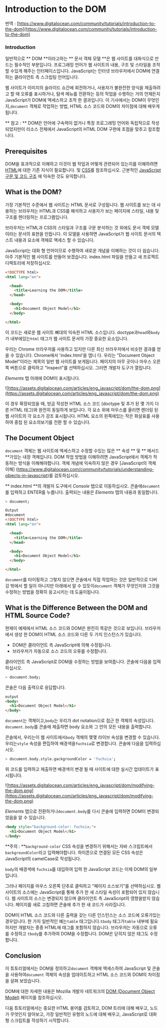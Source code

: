 # Introduction to the DOM

번역 : [https://www.digitalocean.com/community/tutorials/introduction-to-the-dom](https://www.digitalocean.com/community/tutorials/introduction-to-the-dom)

### Introduction

일반적으로 ** DOM **이라고하는 ** 문서 객체 모델 **은 웹 사이트를 대화식으로 만드는 필수적인 부분입니다. 프로그래밍 언어가 웹 사이트의 내용, 구조 및 스타일을 조작 할 수있게 해주는 인터페이스입니다. JavaScript는 인터넷 브라우저에서 DOM에 연결하는 클라이언트 측 스크립팅 언어입니다.

웹 사이트가 이미지의 슬라이드 쇼간에 회전하거나, 사용자가 불완전한 양식을 제출하려고 할 때 오류를 표시하거나, 탐색 메뉴를 전환하는 등의 작업을 수행하는 거의 언제든지 JavaScript가 DOM에 액세스하고 조작 한 결과입니다. 이 기사에서는 DOM이 무엇인지,`document` 객체로 작업하는 방법, HTML 소스 코드와 DOM의 차이점에 대해 배우게됩니다.

** 참고 : ** DOM은 언어에 구속력이 없거나 특정 프로그래밍 언어와 독립적으로 작성되었지만이 리소스 전체에서 JavaScript의 HTML DOM 구현에 초점을 맞추고 참조합니다.

## Prerequisites

DOM을 효과적으로 이해하고 이것이 웹 작업과 어떻게 관련되어 있는지를 이해하려면 [HTML](https://developer.mozilla.org/en-US/docs/Web/HTML)에 대한 기존 지식이 필요합니다. 및 [CSS](https://developer.mozilla.org/en-US/docs/Web/CSS)를 참조하십시오. 근본적인 [JavaScript 구문 및 코드 구조](https://www.digitalocean.com/community/tutorials/understanding-syntax-and-code-structure-in-javascript) 에 익숙한 것도 유익합니다.


## What is the DOM?

가장 기본적인 수준에서 웹 사이트는 HTML 문서로 구성됩니다. 웹 사이트를 보는 데 사용하는 브라우저는 HTML과 CSS를 해석하고 사용자가 보는 페이지에 스타일, 내용 및 구조를 렌더링하는 프로그램입니다.

브라우저는 HTML과 CSS의 스타일과 구조를 구문 분석하는 것 외에도 문서 객체 모델이라는 문서의 표현을 만듭니다. 이 모델을 사용하면 JavaScript가 웹 사이트 문서의 텍스트 내용과 요소에 객체로 액세스 할 수 있습니다.

JavaScript는 대화 형 언어이므로 수행하여 새로운 개념을 이해하는 것이 더 쉽습니다. 아주 기본적인 웹 사이트를 만들어 보겠습니다. index.html 파일을 만들고 새 프로젝트 디렉토리에 저장하십시오.

```html
<!DOCTYPE html>
<html lang="en">

  <head>
    <title>Learning the DOM</title>
  </head>

  <body>
    <h1>Document Object Model</h1>
  </body>

</html>
```

이 코드는 새로운 웹 사이트 뼈대의 익숙한 HTML 소스입니다. doctype과`head`와`body`가 내부에있는`html` 태그가 웹 사이트 문서의 가장 중요한 요소입니다.

우리는 Chrome 브라우저를 사용하고 있지만 다른 최신 브라우저에서 비슷한 결과를 얻을 수 있습니다. Chrome에서 'index.html'을 엽니 다. 우리는 "Document Object Model"이라는 제목의 일반 웹 사이트를 보게됩니다. 페이지의 아무 곳이나 마우스 오른쪽 버튼으로 클릭하고 "Inspect"를 선택하십시오. 그러면 개발자 도구가 열립니다.

_Elements_ 탭 아래에 DOM이 표시됩니다.

![https://assets.digitalocean.com/articles/eng_javascript/dom/the-dom.png](https://assets.digitalocean.com/articles/eng_javascript/dom/the-dom.png)


이 경우 확장되었을 때, 방금 작성한 HTML 소스 코드 (doctype 및 추가 된 몇 가지 다른 HTML 태그)와 완전히 동일하게 보입니다. 각 요소 위에 마우스를 올리면 렌더링 된 웹 사이트의 각 요소가 강조 표시됩니다. HTML 요소의 왼쪽에있는 작은 화살표를 사용하여 중첩 된 요소의보기를 전환 할 수 있습니다.

## The Document Object


`document` 객체는 웹 사이트에 액세스하고 수정할 수있는 많은 ** 속성 ** 및 ** 메서드 **가있는 내장 객체입니다. DOM 작업 방법을 이해하려면 JavaScript에서 객체가 작동하는 방식을 이해해야합니다. 객체 개념에 익숙하지 않은 경우 [JavaScript의 객체 이해] (https://www.digitalocean.com/community/tutorials/understanding-objects-in-javascript)를 검토하십시오.

** index.html **의 개발자 도구에서 _Console_ 탭으로 이동하십시오. 콘솔에`document`를 입력하고 ENTER를 누릅니다. 출력되는 내용은 _Elements_ 탭의 내용과 동일합니다.

```sh
> document;
```

```html
Output
#document
<!DOCTYPE html>
<html lang="en">

  <head>
    <title>Learning the DOM</title>
  </head>

  <body>
    <h1>Document Object Model</h1>
  </body>

</html>
```

`document`를 타이핑하고 그렇지 않으면 콘솔에서 직접 작업하는 것은 일반적으로 디버깅 밖에서 할 일이 아니지만 아래에서 알 수 있듯이`document` 객체가 무엇인지와 그것을 수정하는 방법을 정확히 응고시키는 데 도움이됩니다.

## What is the Difference Between the DOM and HTML Source Code?

현재이 예제에서 HTML 소스 코드와 DOM은 완전히 똑같은 것으로 보입니다. 브라우저에서 생성 한 DOM이 HTML 소스 코드와 다른 두 가지 인스턴스가 있습니다.

- DOM은 클라이언트 측 JavaScript에 의해 수정됩니다.
- 브라우저가 자동으로 소스 코드의 오류를 수정합니다.

클라이언트 측 JavaScript로 DOM을 수정하는 방법을 보여줍니다. 콘솔에 다음을 입력하십시오.

```sh
> document.body;
```

콘솔은 다음 출력으로 응답합니다.

```html
output
<body>
  <h1>Document Object Model</h1>
</body>
```

`document`는 객체이고,`body`는 우리가 dot notation으로 접근 한 객체의 속성입니다. `document.body`를 콘솔에 제출하면 body 요소와 그 안의 모든 내용을 출력합니다.

콘솔에서, 우리는이 웹 사이트에서`body` 객체의 몇몇 라이브 속성을 변경할 수 있습니다. 우리는`style` 속성을 편집하여 배경색을`fuchsia`로 변경합니다. 콘솔에 다음을 입력하십시오.


```sh
> document.body.style.gackgroundColor = 'fuchsia';
```

위 코드를 입력하고 제출하면 배경색이 변경 될 때 사이트에 대한 실시간 업데이트가 표시됩니다.

![https://assets.digitalocean.com/articles/eng_javascript/dom/modifying-the-dom.png](https://assets.digitalocean.com/articles/eng_javascript/dom/modifying-the-dom.png)

_Elements_ 탭으로 전환하거나`document.body`를 다시 콘솔에 입력하면 DOM이 변경되었음을 알 수 있습니다.

```html
<body style="background-color: fuchsia;">
  <h1>Document Object Model</h1>
</body>
```

**주의 : **`background-color` CSS 속성을 변경하기 위해서는 자바 스크립트에서`backgroundColor`라고 입력해야합니다. 하이픈으로 연결된 모든 CSS 속성은 JavaScript의 camelCase로 작성됩니다.

`body`의 배경색에 `fuchsia`를 대입하여 입력 한 JavaScript 코드는 이제 DOM의 일부입니다.

그러나 페이지를 마우스 오른쪽 단추로 클릭하고 "페이지 소스보기"를 선택하십시오. 웹 사이트의 소스에는 JavaScript를 통해 추가 한 새 스타일 속성이 포함되어 있지 않습니다. 웹 사이트의 소스는 변경되지 않으며 클라이언트 측 JavaScript의 영향을받지 않습니다. 페이지를 새로 고침하면 콘솔에 추가 한 새 코드가 사라집니다.

DOM이 HTML 소스 코드와 다른 출력을 갖는 다른 인스턴스는 소스 코드에 오류가있는 경우입니다. 한 가지 일반적인 예는`table` 태그입니다.`tbody` 태그가`table` 내부에 필요하지만 개발자는 종종 HTML에 태그를 포함하지 않습니다. 브라우저는 자동으로 오류를 수정하고 `tbody`를 추가하여 DOM을 수정합니다. DOM은 닫히지 않은 태그도 수정합니다.

## Conclusion


이 튜토리얼에서는 DOM을 정의하고`document` 객체에 액세스하여 JavaScript 및 콘솔을 사용하여`document` 객체의 속성을 업데이트하고 HTML 소스 코드와 DOM의 차이점을 살펴 보았습니다.

DOM에 대한 자세한 내용은 Mozilla 개발자 네트워크의 [DOM (Document Object Model)](https://developer.mozilla.org/en-US/docs/Web/API/Document_Object_Model) 페이지를 참조하십시오.

다음 튜토리얼에서는 중요한 HTML 용어를 검토하고, DOM 트리에 대해 배우고, 노드가 무엇인지 알아보고, 가장 일반적인 유형의 노드에 대해 배우고, JavaScript로 대화 형 스크립트를 작성하기 시작합니다.